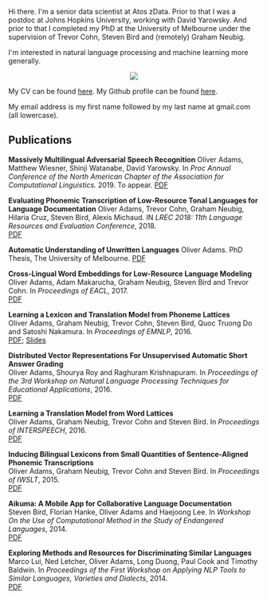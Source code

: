 Hi there. I'm a senior data scientist at Atos zData. Prior to that I was a postdoc at Johns Hopkins University, working with David Yarowsky. And prior to that I completed my PhD at the University of Melbourne under the supervision of Trevor Cohn, Steven Bird and (remotely) Graham Neubig.

I'm interested in natural language processing and machine learning more generally.

<div style="text-align:center"><img src ="https://oadams.github.io/oliver_profile1.jpg" /></div>

My CV can be found [here](https://oadams.github.io/cv.pdf). My Github profile
can be found [here](https://github.com/oadams).

My email address is my first name followed by my last name at gmail.com (all lowercase).

## Publications

**Massively Multilingual Adversarial Speech Recognition**
Oliver Adams, Matthew Wiesner, Shinji Watanabe, David Yarowsky.
In *Proc Annual Conference of the North American Chapter of the Association for Computational Linguistics*. 2019. To appear.
[PDF](https://arxiv.org/pdf/1904.02210.pdf)

**Evaluating Phonemic Transcription of Low-Resource Tonal Languages for Language Documentation**
Oliver Adams, Trevor Cohn, Graham Neubig, Hilaria Cruz, Steven Bird, Alexis Michaud. 
IN *LREC 2018: 11th Language Resources and Evaluation Conference*, 2018.  
[PDF](https://halshs.archives-ouvertes.fr/halshs-01709648v4/document)

**Automatic Understanding of Unwritten Languages**
Oliver Adams.
PhD Thesis, The University of Melbourne.
[PDF](https://minerva-access.unimelb.edu.au/bitstream/handle/11343/210811/thesis.pdf?sequence=1&isAllowed=y)

**Cross-Lingual Word Embeddings for Low-Resource Language Modeling**  
Oliver Adams, Adam Makarucha, Graham Neubig, Steven Bird and Trevor Cohn. 
In *Proceedings of EACL*, 2017.  
[PDF](https://oadams.github.io/papers/eacl2017.pdf)

**Learning a Lexicon and Translation Model from Phoneme Lattices**  
Oliver Adams, Graham Neubig, Trevor Cohn, Steven Bird, Quoc Truong Do and Satoshi Nakamura.
In *Proceedings of EMNLP*, 2016.  
[PDF](https://oadams.github.io/papers/emnlp2016.pdf);
[Slides](https://oadams.github.io/emnlp16_slides.pdf)

**Distributed Vector Representations For Unsupervised Automatic Short Answer Grading**  
Oliver Adams, Shourya Roy and Raghuram Krishnapuram.
In *Proceedings of the 3rd Workshop on Natural Language Processing Techniques
for Educational Applications*, 2016.  
[PDF](http://www.aclweb.org/anthology/W/W16/W16-49.pdf)

**Learning a Translation Model from Word Lattices**  
Oliver Adams, Graham Neubig, Trevor Cohn and Steven Bird.
In *Proceedings of INTERSPEECH*, 2016.  
[PDF](http://people.eng.unimelb.edu.au/tcohn/papers/adams16is.pdf)

**Inducing Bilingual Lexicons from Small Quantities of Sentence-Aligned Phonemic
Transcriptions**  
Oliver Adams, Graham Neubig, Trevor Cohn and Steven Bird.
In *Proceedings of IWSLT*, 2015.  
[PDF](http://workshop2015.iwslt.org/downloads/proceeding.pdf)

**Aikuma: A Mobile App for Collaborative Language Documentation**  
Steven Bird, Florian Hanke, Oliver Adams and Haejoong Lee.
In *Workshop On the Use of Computational Method in the Study of Endangered
Languages*, 2014.  
[PDF](http://aclweb.org/anthology/W14-2201.pdf)

**Exploring Methods and Resources for Discriminating Similar Languages**  
Marco Lui, Ned Letcher, Oliver Adams, Long Duong, Paul Cook and Timothy Baldwin.
In *Proceedings of the First Workshop on Applying NLP Tools to Similar
Languages, Varieties and Dialects*, 2014.  
[PDF](http://anthology.aclweb.org/W/W14/W14-53.pdf)

